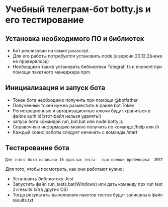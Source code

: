 # Учебный телеграм-бот botty.js и его тестирование

## Установка необходимого ПО и библиотек
- Бот реализован на языке javascript. 
- Для его работы потребуется установить node.js версии 20.12.2(ниже не проверялось)
- Необходимо также установить библиотеки  Telegraf, fs и  moment  при помощи пакетного менеджера npm


## Инициализация и запуск бота
- Токен бота необходимо получить  при помощи @botfather
- Полученный токен нужно разместить в файле bot.Token
- Регистрационные и авторизационные ключи будут храниться в файле auth.id(этот файл нельзя удалять!)
- запуск бота командой run_bot.bat или node botty.js
- Справочную информацию можно получить по команде /help или /h
- Каждый сеанс работы следует начинать с команды /start


## Тестирование бота
	Для этого бота написано 16 простых теста   при помощи фреймворка  JEST
Для того, чтобы посмотреть, как они работают нужно:
- Установить библиотеку Jest
- Запустить файл run_tests.bat(Windows) или дать команду npx run test 2>results.txt(в других OS)
- Тогда результаты выполнения пакетов тестов будут записаны в файл results.txt
